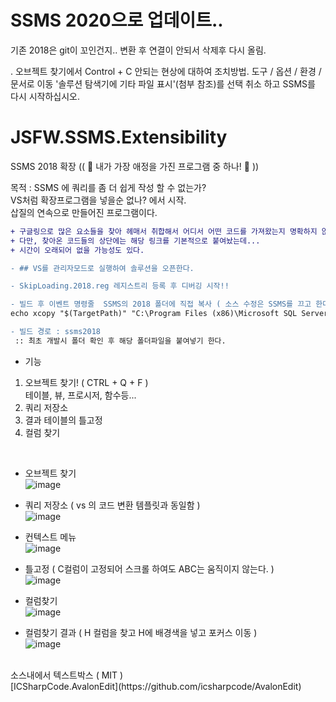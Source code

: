 # SSMS 2020으로 업데이트..
 기존 2018은 git이 꼬인건지.. 변환 후 연결이 안되서 삭제후 다시 올림. 

 . 오브젝트 찾기에서 Control + C 안되는 현상에 대하여 조치방법.
   도구 / 옵션 / 환경 / 문서로 이동 
			     '솔루션 탐색기에 기타 파일 표시'(첨부 참조)를 선택 취소
			하고 SSMS를 다시 시작하십시오. 

# JSFW.SSMS.Extensibility
SSMS 2018 확장 (( 💙 내가 가장 애정을 가진 프로그램 중 하나! 💙 ))

목적 : SSMS 에 쿼리를 좀 더 쉽게 작성 할 수 없는가?<br />
 VS처럼 확장프로그램을 넣을순 없나? 에서 시작.<br />
 삽질의 연속으로 만들어진 프로그램이다.<br />
 
```diff
+ 구글링으로 많은 요소들을 찾아 헤매서 취합해서 어디서 어떤 코드를 가져왔는지 명확하지 않다. 
+ 다만, 찾아온 코드들의 상단에는 해당 링크를 기본적으로 붙여놨는데... 
+ 시간이 오래되어 없을 가능성도 있다.
```

```diff
- ## VS를 관리자모드로 실행하여 솔루션을 오픈한다.

- SkipLoading.2018.reg 레지스트리 등록 후 디버깅 시작!!

- 빌드 후 이벤트 명령줄  SSMS의 2018 폴더에 직접 복사 ( 소스 수정은 SSMS를 끄고 한다 )
echo xcopy "$(TargetPath)" "C:\Program Files (x86)\Microsoft SQL Server Management Studio 18\Common7\IDE\Extensions\ssms2018\$(TargetFileName)" /y /r

- 빌드 경로 : ssms2018 
 :: 최초 개발시 폴더 확인 후 해당 폴더파일을 붙여넣기 한다.
```

- 기능
1. 오브젝트 찾기! ( CTRL + Q + F )<br />
   테이블, 뷰, 프로시저, 함수등... <br />
2. 쿼리 저장소<br />
3. 결과 테이블의 틀고정<br />
4. 컬럼 찾기<br />

<br />

- 오브젝트 찾기<br />
![image](https://user-images.githubusercontent.com/116536524/198232613-c652e985-d581-42d8-a6b0-898d8bf3dbab.png)

- 쿼리 저장소 ( vs 의 코드 변환 템플릿과 동일함 )<br />
![image](https://user-images.githubusercontent.com/116536524/198232678-617e46dd-2c34-48de-bfa9-9608e7c3af80.png)

- 컨텍스트 메뉴<br />
![image](https://user-images.githubusercontent.com/116536524/198233002-afa5d934-8ee2-4062-b9c8-751e311d5002.png)

- 틀고정 ( C컬럼이 고정되어 스크롤 하여도 ABC는 움직이지 않는다. )<br />
![image](https://user-images.githubusercontent.com/116536524/198234530-b1f6da43-c3ff-4a91-9c0c-d2778748c15c.png)

- 컬럼찾기<br />
![image](https://user-images.githubusercontent.com/116536524/198233501-2b6964be-6373-4a97-a8c9-0fbeb0c7fd04.png)

- 컬럼찾기 결과 ( H 컬럼을 찾고 H에 배경색을 넣고 포커스 이동 )<br />
![image](https://user-images.githubusercontent.com/116536524/198233607-e4932af1-270d-4cd2-aeaa-ab1b62468e7e.png)


<br />
소스내에서 텍스트박스 ( MIT )<br />
[ICSharpCode.AvalonEdit](https://github.com/icsharpcode/AvalonEdit) <br />


